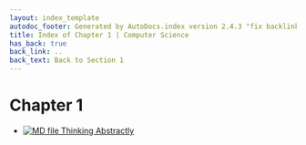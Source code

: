 ```yaml
---
layout: index_template
autodoc_footer: Generated by AutoDocs.index version 2.4.3 "fix backlink text for preprocessed MarkDown (hopefully)" ⓒ Starwort, 2020
title: Index of Chapter 1 | Computer Science
has_back: true
back_link: ..
back_text: Back to Section 1
---
```


# **Chapter 1**

- [![MD file](https://img.icons8.com/windows/512/03dac6/regular-document.png) Thinking Abstractly](./thinking_abstractly.html)

